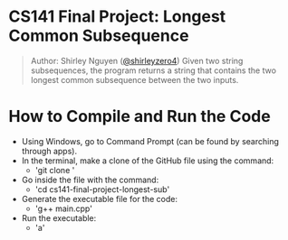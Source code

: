 # CS141 Final Project: Longest Common Subsequence
> Author: Shirley Nguyen ([@shirleyzero4](https://github.com/shirleyzero4))
Given two string subsequences, the program returns a string that contains the two longest common subsequence between the two inputs.

# How to Compile and Run the Code
- Using Windows, go to Command Prompt (can be found by searching through apps).
- In the terminal, make a clone of the GitHub file using the command: 
  * 'git clone <insert url>'
- Go inside the file with the command:
  * 'cd cs141-final-project-longest-sub'
- Generate the executable file for the code:
  * 'g++ main.cpp'
- Run the executable:
  * 'a'
  
